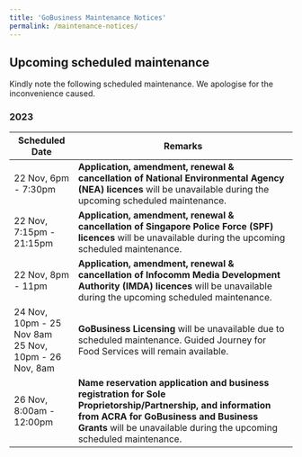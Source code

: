 ```yaml
---
title: 'GoBusiness Maintenance Notices'
permalink: /maintenance-notices/
---
```


## Upcoming scheduled maintenance

Kindly note the following scheduled maintenance. We apologise for the inconvenience caused.

### 2023 

| **Scheduled Date** | **Remarks** |  
|  -----------   | ---------------- |  
| 22 Nov, 6pm - 7:30pm | **Application, amendment, renewal & cancellation of National Environmental Agency (NEA) licences** will be unavailable during the upcoming scheduled maintenance. |
| 22 Nov, 7:15pm - 21:15pm | **Application, amendment, renewal & cancellation of Singapore Police Force (SPF) licences** will be unavailable during the upcoming scheduled maintenance. |
| 22 Nov, 8pm - 11pm | **Application, amendment, renewal & cancellation of  Infocomm Media Development Authority (IMDA) licences** will be unavailable during the upcoming scheduled maintenance. | 
| 24 Nov, 10pm - 25 Nov 8am<br> 25 Nov, 10pm - 26 Nov, 8am | **GoBusiness Licensing** will be unavailable due to scheduled maintenance. Guided Journey for Food Services will remain available. |
| 26 Nov, 8:00am - 12:00pm | **Name reservation application and business registration for Sole Proprietorship/Partnership, and information from ACRA for GoBusiness and Business Grants** will be unavailable during the upcoming scheduled maintenance. |
   

<script src="/jquery/jquery.min.js"></script>
<script src="/jquery/resize-tables.js"></script>
